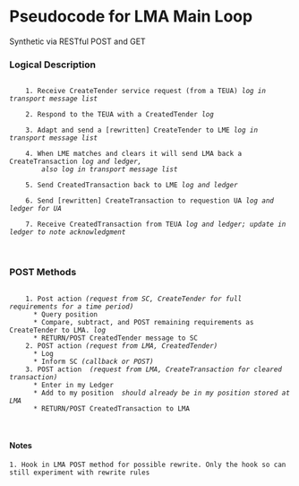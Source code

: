 Pseudocode for LMA Main Loop
=======================
Synthetic via RESTful POST and GET

### Logical Description 
<pre><code>
    1. Receive CreateTender service request (from a TEUA) <i>log in transport message list</i><br />
    2. Respond to the TEUA with a CreatedTender <i>log</i><br />
    3. Adapt and send a [rewritten] CreateTender to LME <i>log in transport message list</i><br />
    4. When LME matches and clears it will send LMA back a CreateTransaction <i>log and ledger, 
        also log in transport message list</i><br />
    5. Send CreatedTransaction back to LME <i>log and ledger</i><br />
    6. Send [rewritten] CreateTransaction to requestion UA <i>log and ledger for UA</i><br />
    7. Receive CreatedTransaction from TEUA <i>log and ledger; update in ledger to note acknowledgment</i>
</code></pre><br />

### POST Methods 
<pre><code>
    1. Post action <i>(request from SC, CreateTender for full requirements for a time period)</i>
      * Query position
      * Compare, subtract, and POST remaining requirements as CreateTender to LMA. <i>log</i>
      * RETURN/POST CreatedTender message to SC
    2. POST action <i>(request from LMA, CreatedTender)</i>
      * Log
      * Inform SC <i>(callback or POST)</i>
    3. POST action <i> (request from LMA, CreateTransaction for cleared transaction)</i>
      * Enter in my Ledger
      * Add to my position <i> should already be in my position stored at LMA</i>
      * RETURN/POST CreatedTransaction to LMA 
</code></pre><br />

#### Notes 

    1. Hook in LMA POST method for possible rewrite. Only the hook so can still experiment with rewrite rules 


